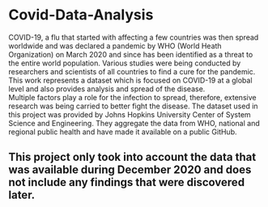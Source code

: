 # Covid-Data-Analysis

COVID-19, a flu that started with affecting a few countries was then spread worldwide and was 
declared a pandemic by WHO (World Heath Organization) on March 2020 and since has been 
identified as a threat to the entire world population. Various studies were being conducted by 
researchers and scientists of all countries to find a cure for the pandemic. This work represents a 
dataset which is focused on COVID-19 at a global level and also provides analysis and spread of 
the disease. <br />
Multiple factors play a role for the infection to spread, therefore, extensive research was 
being carried to better fight the disease. The dataset used in this project was provided by Johns 
Hopkins University Center of System Science and Engineering. They aggregate the data from 
WHO, national and regional public health and have made it available on a public GitHub.<br />

## This project only took into account the data that was available during December 2020 and does not include any findings that were discovered later. 
